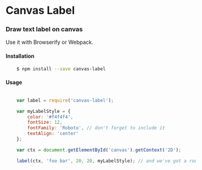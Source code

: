 # Canvas Label
### Draw text label on canvas

Use it with Browserify or Webpack.

#### Installation

```bash
	$ npm install --save canvas-label
```

#### Usage

```javascript

	var label = require('canvas-label');

	var myLabelStyle = {
		color: '#f4f4f4',
		fontSize: 12,
		fontFamily: 'Roboto', // don't forget to include it
		textAlign: 'center'
	};

	var ctx = document.getElementById('canvas').getContext('2D');

	label(ctx, 'foo bar', 20, 20, myLabelStyle); // and we've got a rounded rectangle on canvas

```
